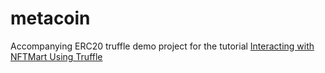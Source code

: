 # metacoin

Accompanying ERC20 truffle demo project for the tutorial [Interacting with NFTMart Using Truffle](https://nftt-studio.github.io/nftmart-docs/Using_with_Truffle.html)

